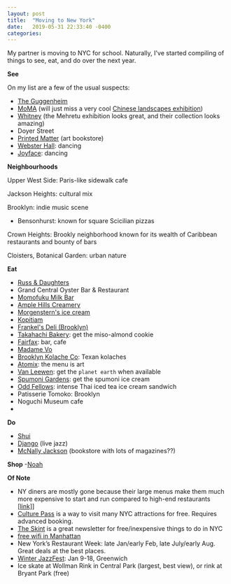 ```yaml
---
layout: post
title:  "Moving to New York"
date:   2019-05-31 22:33:40 -0400
categories:
---
```


My partner is moving to NYC for school. Naturally, I've started compiling of things to see, eat, and do over the next year.

**See**

On my list are a few of the usual suspects:
  - [The Guggenheim](https://www.guggenheim.org/)
  - [MoMA](https://www.moma.org/calendar/exhibitions) (will just miss a very cool [Chinese landscapes exhibition](https://www.metmuseum.org/exhibitions/listings/2017/streams-and-mountains))
  - [Whitney](https://whitney.org/exhibitions) (the Mehretu exhibition looks great, and their collection looks amazing)
  - Doyer Street
  - [Printed Matter](https://www.printedmatter.org/) (art bookstore)
  - [Webster Hall](https://www.websterhall.com/): dancing
  - [Joyface](https://joyface.nyc/): dancing


**Neighbourhoods**

Upper West Side: Paris-like sidewalk cafe

Jackson Heights: cultural mix

Brooklyn: indie music scene
- Bensonhurst: known for square Scicilian pizzas

Crown Heights:
Brookly neighborhood known for its wealth of Caribbean restaurants and bounty of bars

Cloisters, Botanical Garden: urban nature

**Eat**
- [Russ & Daughters](https://www.russanddaughters.com/)
- Grand Central Oyster Bar & Restaurant
- [Momofuku Milk Bar](https://milkbarstore.com/)
- [Ample Hills Creamery](https://www.amplehills.com/locations)
- [Morgenstern's ice cream](http://www.morgensternsnyc.com/)
- [Kopitiam](https://www.kopitiamnyc.com/menu-2)
- [Frankel's Deli (Brooklyn)](https://www.youtube.com/watch?v=ZAfc_koiOAk)
- [Takahachi Bakery](http://takahachibakery.com/): get the miso-almond cookie
- [Fairfax](http://nymag.com/listings/restaurant/fairfax/#_ga=2.195767279.230324442.1565743739-2036886159.1565743739): bar, cafe
- [Madame Vo](http://nymag.com/listings/restaurant/madame-vo/#_ga=2.196691567.230324442.1565743739-2036886159.1565743739)
- [Brooklyn Kolache Co](http://www.brooklynkolacheco.com/): Texan kolaches
- [Atomix](https://www.eater.com/2019/1/2/18146505/atomix-nyc-korean-restaurant-menu-art): the menu is art
- [Van Leewen](https://vanleeuwenicecream.com/): get the `planet earth` when available
- [Spumoni Gardens](http://www.spumonigardens.com/): get the spumoni ice cream
- [Odd Fellows](https://www.oddfellowsnyc.com/): intense Thai iced tea ice cream sandwich
- Patisserie Tomoko: Brooklyn
- Noguchi Museum cafe
-

**Do**
- [Shui](http://zezehotel.com/shui-baths)
- [Django](https://www.roxyhotelnyc.com/dining/the-django/) (live jazz)
- [McNally Jackson](https://www.mcnallyjackson.com/) (bookstore with lots of magazines??)

**Shop**
-[Noah](https://noahny.com/)

**Of Note**
- NY diners are mostly gone because their large menus make them much more expensive to start and run compared to high-end restaurants [[link]](https://www.crainsnewyork.com/article/20151025/HOSPITALITY_TOURISM/151029907/dark-times-for-diners)]
- [Culture Pass](https://www.culturepass.nyc/) is a way to visit many NYC attractions for free. Requires advanced booking.
- [The Skint](https://theskint.com/) is a great newsletter for free/inexpensive things to do in NYC
- [free wifi in Manhattan](https://twitter.com/eugenewei/status/1148282428471087104)
- New York’s Restaurant Week: late Jan/early Feb, late July/early Aug. Great deals at the best places.
- [Winter JazzFest](https://www.winterjazzfest.com/tickets/): Jan 9-18, Greenwich
- Ice skate at Wollman Rink in Central Park (largest, best view), or rink at Bryant Park (free)
